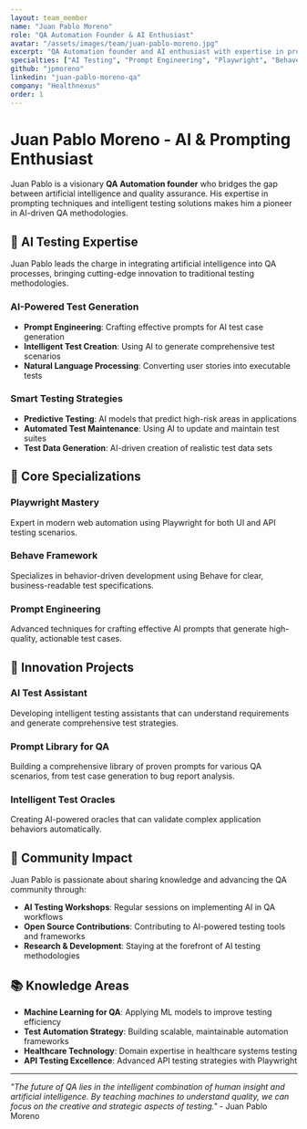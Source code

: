 ```yaml
---
layout: team_member
name: "Juan Pablo Moreno"
role: "QA Automation Founder & AI Enthusiast"
avatar: "/assets/images/team/juan-pablo-moreno.jpg"
excerpt: "QA Automation founder and AI enthusiast with expertise in prompting techniques and intelligent testing solutions. Passionate about exploring the intersection of AI and quality assurance."
specialties: ["AI Testing", "Prompt Engineering", "Playwright", "Behave", "Test Intelligence"]
github: "jpmoreno"
linkedin: "juan-pablo-moreno-qa"
company: "Healthnexus"
order: 1
---
```


# Juan Pablo Moreno - AI & Prompting Enthusiast

Juan Pablo is a visionary **QA Automation founder** who bridges the gap between artificial intelligence and quality assurance. His expertise in prompting techniques and intelligent testing solutions makes him a pioneer in AI-driven QA methodologies.

## 🤖 AI Testing Expertise

Juan Pablo leads the charge in integrating artificial intelligence into QA processes, bringing cutting-edge innovation to traditional testing methodologies.

### AI-Powered Test Generation
- **Prompt Engineering**: Crafting effective prompts for AI test case generation
- **Intelligent Test Creation**: Using AI to generate comprehensive test scenarios
- **Natural Language Processing**: Converting user stories into executable tests

### Smart Testing Strategies
- **Predictive Testing**: AI models that predict high-risk areas in applications
- **Automated Test Maintenance**: Using AI to update and maintain test suites
- **Test Data Generation**: AI-driven creation of realistic test data sets

## 🎯 Core Specializations

### Playwright Mastery
Expert in modern web automation using Playwright for both UI and API testing scenarios.

### Behave Framework
Specializes in behavior-driven development using Behave for clear, business-readable test specifications.

### Prompt Engineering
Advanced techniques for crafting effective AI prompts that generate high-quality, actionable test cases.

## 🚀 Innovation Projects

### AI Test Assistant
Developing intelligent testing assistants that can understand requirements and generate comprehensive test strategies.

### Prompt Library for QA
Building a comprehensive library of proven prompts for various QA scenarios, from test case generation to bug report analysis.

### Intelligent Test Oracles
Creating AI-powered oracles that can validate complex application behaviors automatically.

## 🌟 Community Impact

Juan Pablo is passionate about sharing knowledge and advancing the QA community through:

- **AI Testing Workshops**: Regular sessions on implementing AI in QA workflows
- **Open Source Contributions**: Contributing to AI-powered testing tools and frameworks
- **Research & Development**: Staying at the forefront of AI testing methodologies

## 📚 Knowledge Areas

- **Machine Learning for QA**: Applying ML models to improve testing efficiency
- **Test Automation Strategy**: Building scalable, maintainable automation frameworks
- **Healthcare Technology**: Domain expertise in healthcare systems testing
- **API Testing Excellence**: Advanced API testing strategies with Playwright

---

*"The future of QA lies in the intelligent combination of human insight and artificial intelligence. By teaching machines to understand quality, we can focus on the creative and strategic aspects of testing."* - Juan Pablo Moreno 